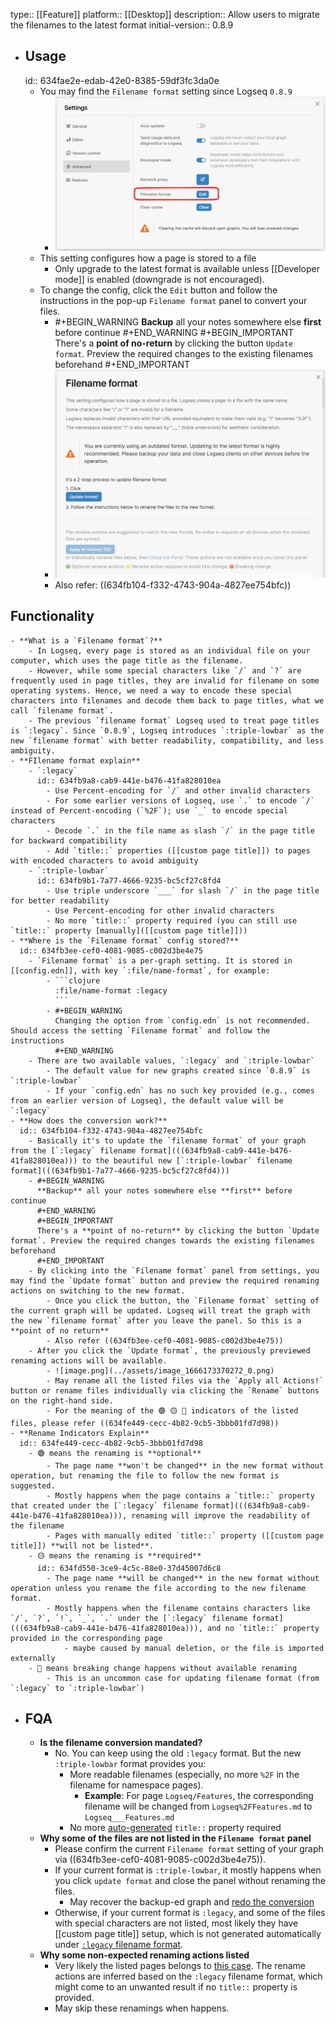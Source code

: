 type:: [[Feature]]
platform:: [[Desktop]]
description:: Allow users to migrate the filenames to the latest format
initial-version:: 0.8.9

- ## Usage
  id:: 634fae2e-edab-42e0-8385-59df3fc3da0e
	- You may find the `Filename format` setting since Logseq `0.8.9`
		- ![image.png](../assets/image_1666165908432_0.png)
	- This setting configures how a page is stored to a file
		- Only upgrade to the latest format is available unless [[Developer mode]] is enabled (downgrade is not encouraged).
	- To change the config, click the `Edit` button and follow the instructions in the pop-up `Filename format` panel to convert your files.
		- #+BEGIN_WARNING
		  **Backup** all your notes somewhere else **first** before continue 
		  #+END_WARNING
		  #+BEGIN_IMPORTANT
		  There's a **point of no-return** by clicking the button `Update format`. Preview the required changes to the existing filenames beforehand
		  #+END_IMPORTANT
		- ![image.png](../assets/image_1666170051566_0.png)
		- Also refer: ((634fb104-f332-4743-904a-4827ee754bfc))
## Functionality
	- **What is a `Filename format`?**
		- In Logseq, every page is stored as an individual file on your computer, which uses the page title as the filename.
		- However, while some special characters like `/` and `?` are frequently used in page titles, they are invalid for filename on some operating systems. Hence, we need a way to encode these special characters into filenames and decode them back to page titles, what we call `filename format`.
		- The previous `filename format` Logseq used to treat page titles is `:legacy`. Since `0.8.9`, Logseq introduces `:triple-lowbar` as the new `filename format` with better readability, compatibility, and less ambiguity.
	- **FIlename format explain**
		- `:legacy`
		  id:: 634fb9a8-cab9-441e-b476-41fa828010ea
			- Use Percent-encoding for `/` and other invalid characters
			- For some earlier versions of Logseq, use `.` to encode `/` instead of Percent-encoding (`%2F`); use `_` to encode special characters
			- Decode `.` in the file name as slash `/` in the page title for backward compatibility
			- Add `title::` properties ([[custom page title]]) to pages with encoded characters to avoid ambiguity
		- `:triple-lowbar`
		  id:: 634fb9b1-7a77-4666-9235-bc5cf27c8fd4
			- Use triple underscore `___` for slash `/` in the page title for better readability
			- Use Percent-encoding for other invalid characters
			- No more `title::` property required (you can still use `title::` property [manually]([[custom page title]]))
	- **Where is the `Filename format` config stored?**
	  id:: 634fb3ee-cef0-4081-9085-c002d3be4e75
		- `Filename format` is a per-graph setting. It is stored in [[config.edn]], with key `:file/name-format`, for example:
			- ```clojure
			  :file/name-format :legacy
			  ```
			- #+BEGIN_WARNING
			  Changing the option from `config.edn` is not recommended. Should access the setting `Filename format` and follow the instructions 
			  #+END_WARNING
		- There are two available values, `:legacy` and `:triple-lowbar`
			- The default value for new graphs created since `0.8.9` is `:triple-lowbar`
			- If your `config.edn` has no such key provided (e.g., comes from an earlier version of Logseq), the default value will be `:legacy`
	- **How does the conversion work?**
	  id:: 634fb104-f332-4743-904a-4827ee754bfc
		- Basically it's to update the `filename format` of your graph from the [`:legacy` filename format](((634fb9a8-cab9-441e-b476-41fa828010ea))) to the beautiful new [`:triple-lowbar` filename format](((634fb9b1-7a77-4666-9235-bc5cf27c8fd4)))
		- #+BEGIN_WARNING
		  **Backup** all your notes somewhere else **first** before continue 
		  #+END_WARNING
		  #+BEGIN_IMPORTANT
		  There's a **point of no-return** by clicking the button `Update format`. Preview the required changes towards the existing filenames beforehand
		  #+END_IMPORTANT
		- By clicking into the `Filename format` panel from settings, you may find the `Update format` button and preview the required renaming actions on switching to the new format.
			- Once you click the button, the `Filename format` setting of the current graph will be updated. Logseq will treat the graph with the new `filename format` after you leave the panel. So this is a **point of no return**
			- Also refer ((634fb3ee-cef0-4081-9085-c002d3be4e75))
		- After you click the `Update format`, the previously previewed renaming actions will be available.
			- ![image.png](../assets/image_1666173370272_0.png)
			- May rename all the listed files via the `Apply all Actions!` button or rename files individually via clicking the `Rename` buttons on the right-hand side.
			- For the meaning of the 🟢 🟡 🔴 indicators of the listed files, please refer ((634fe449-cecc-4b82-9cb5-3bbb01fd7d98))
	- **Rename Indicators Explain**
	  id:: 634fe449-cecc-4b82-9cb5-3bbb01fd7d98
		- 🟢 means the renaming is **optional**
			- The page name **won't be changed** in the new format without operation, but renaming the file to follow the new format is suggested.
			- Mostly happens when the page contains a `title::` property that created under the [`:legacy` filename format](((634fb9a8-cab9-441e-b476-41fa828010ea))), renaming will improve the readability of the filename
			- Pages with manually edited `title::` property ([[custom page title]]) **will not be listed**.
		- 🟡 means the renaming is **required**
		  id:: 634fd550-3ce9-4c5c-88e0-37d45007d6c8
			- The page name **will be changed** in the new format without operation unless you rename the file according to the new filename format.
			- Mostly happens when the filename contains characters like `/`, `?`, `!`, `_`, `.` under the [`:legacy` filename format](((634fb9a8-cab9-441e-b476-41fa828010ea))), and no `title::` property provided in the corresponding page
				- maybe caused by manual deletion, or the file is imported externally
		- 🔴 means breaking change happens without available renaming
			- This is an uncommon case for updating filename format (from `:legacy` to `:triple-lowbar`)
- ## FQA
	- **Is the filename conversion mandated?**
		- No. You can keep using the old `:legacy` format. But the new `:triple-lowbar` format provides you:
			- More readable filenames (especially, no more `%2F` in the filename for namespace pages).
				- **Example**: For page `Logseq/Features`, the corresponding filename will be changed from `Logseq%2FFeatures.md` to `Logseq___Features.md`
			- No more [auto-generated](((634faa53-1294-4fc8-8343-e2edc39eb755))) `title::` property required
	- **Why some of the files are not listed in the `Filename format` panel**
		- Please confirm the current `Filename format` setting of your graph via ((634fb3ee-cef0-4081-9085-c002d3be4e75)).
		- If your current format is `:triple-lowbar`, it mostly happens when you click `update format` and close the panel without renaming the files.
			- May recover the backup-ed graph and [redo the conversion](((634fb104-f332-4743-904a-4827ee754bfc)))
		- Otherwise, if your current format is `:legacy`, and some of the files with special characters are not listed, most likely they have [[custom page title]] setup, which is not generated automatically under [`:legacy` filename format](((634fb9a8-cab9-441e-b476-41fa828010ea))).
	- **Why some non-expected renaming actions listed**
		- Very likely the listed pages belongs to [this case](((634fd550-3ce9-4c5c-88e0-37d45007d6c8))). The rename actions are inferred based on the `:legacy` filename format, which might come to an unwanted result if no `title::` property is provided.
		- May skip these renamings when happens.